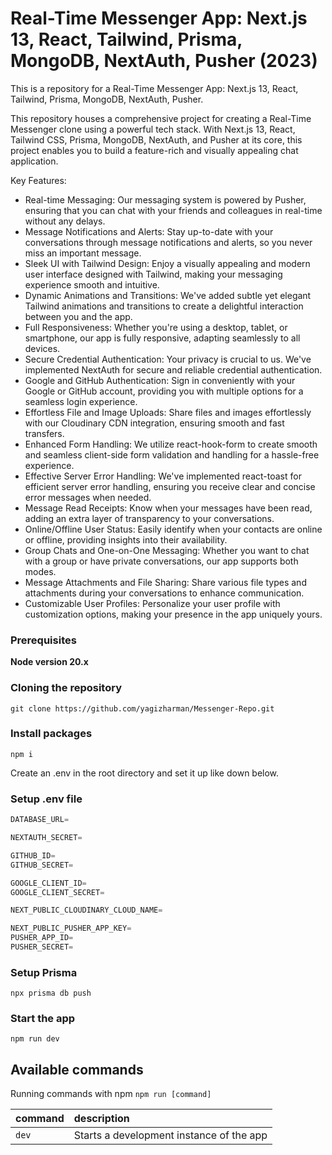 # Real-Time Messenger App: Next.js 13, React, Tailwind, Prisma, MongoDB, NextAuth, Pusher (2023)

This is a repository for a Real-Time Messenger App: Next.js 13, React, Tailwind, Prisma, MongoDB, NextAuth, Pusher.

This repository houses a comprehensive project for creating a Real-Time Messenger clone using a powerful tech stack. With Next.js 13, React, Tailwind CSS, Prisma, MongoDB, NextAuth, and Pusher at its core, this project enables you to build a feature-rich and visually appealing chat application.

Key Features:

- Real-time Messaging: Our messaging system is powered by Pusher, ensuring that you can chat with your friends and colleagues in real-time without any delays.
- Message Notifications and Alerts: Stay up-to-date with your conversations through message notifications and alerts, so you never miss an important message.
- Sleek UI with Tailwind Design: Enjoy a visually appealing and modern user interface designed with Tailwind, making your messaging experience smooth and intuitive.
- Dynamic Animations and Transitions: We've added subtle yet elegant Tailwind animations and transitions to create a delightful interaction between you and the app.
- Full Responsiveness: Whether you're using a desktop, tablet, or smartphone, our app is fully responsive, adapting seamlessly to all devices.
- Secure Credential Authentication: Your privacy is crucial to us. We've implemented NextAuth for secure and reliable credential authentication.
- Google and GitHub Authentication: Sign in conveniently with your Google or GitHub account, providing you with multiple options for a seamless login experience.
- Effortless File and Image Uploads: Share files and images effortlessly with our Cloudinary CDN integration, ensuring smooth and fast transfers.
- Enhanced Form Handling: We utilize react-hook-form to create smooth and seamless client-side form validation and handling for a hassle-free experience.
- Effective Server Error Handling: We've implemented react-toast for efficient server error handling, ensuring you receive clear and concise error messages when needed.
- Message Read Receipts: Know when your messages have been read, adding an extra layer of transparency to your conversations.
- Online/Offline User Status: Easily identify when your contacts are online or offline, providing insights into their availability.
- Group Chats and One-on-One Messaging: Whether you want to chat with a group or have private conversations, our app supports both modes.
- Message Attachments and File Sharing: Share various file types and attachments during your conversations to enhance communication.
- Customizable User Profiles: Personalize your user profile with customization options, making your presence in the app uniquely yours.

### Prerequisites

**Node version 20.x**

### Cloning the repository

```shell
git clone https://github.com/yagizharman/Messenger-Repo.git
```

### Install packages

```shell
npm i
```
Create an .env in the root directory and set it up like down below.
### Setup .env file
```js
DATABASE_URL=

NEXTAUTH_SECRET=

GITHUB_ID=
GITHUB_SECRET=

GOOGLE_CLIENT_ID=
GOOGLE_CLIENT_SECRET=

NEXT_PUBLIC_CLOUDINARY_CLOUD_NAME=

NEXT_PUBLIC_PUSHER_APP_KEY=
PUSHER_APP_ID=
PUSHER_SECRET=
```

### Setup Prisma

```shell
npx prisma db push

```

### Start the app

```shell
npm run dev
```

## Available commands

Running commands with npm `npm run [command]`

| command | description                              |
| :------ | :--------------------------------------- |
| `dev`   | Starts a development instance of the app |
